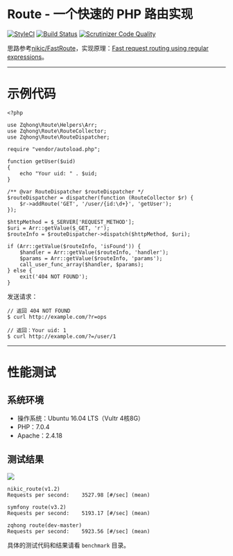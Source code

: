 # Route - 一个快速的 PHP 路由实现
[![StyleCI](https://styleci.io/repos/84079657/shield?branch=master)](https://styleci.io/repos/84079657)
[![Build Status](https://travis-ci.org/zqhong/route.svg?branch=master)](https://travis-ci.org/zqhong/route)
[![Scrutinizer Code Quality](https://scrutinizer-ci.com/g/zqhong/route/badges/quality-score.png?b=master)](https://scrutinizer-ci.com/g/zqhong/route/?branch=master)

思路参考[nikic/FastRoute](https://github.com/nikic/FastRoute)，实现原理：[Fast request routing using regular expressions](http://nikic.github.io/2014/02/18/Fast-request-routing-using-regular-expressions.html)。

---

# 示例代码
```
<?php

use Zqhong\Route\Helpers\Arr;
use Zqhong\Route\RouteCollector;
use Zqhong\Route\RouteDispatcher;

require "vendor/autoload.php";

function getUser($uid)
{
    echo "Your uid: " . $uid;
}

/** @var RouteDispatcher $routeDispatcher */
$routeDispatcher = dispatcher(function (RouteCollector $r) {
    $r->addRoute('GET', '/user/{id:\d+}', 'getUser');
});

$httpMethod = $_SERVER['REQUEST_METHOD'];
$uri = Arr::getValue($_GET, 'r');
$routeInfo = $routeDispatcher->dispatch($httpMethod, $uri);

if (Arr::getValue($routeInfo, 'isFound')) {
    $handler = Arr::getValue($routeInfo, 'handler');
    $params = Arr::getValue($routeInfo, 'params');
    call_user_func_array($handler, $params);
} else {
    exit('404 NOT FOUND');
}
```

发送请求：
```
// 返回 404 NOT FOUND
$ curl http://example.com/?r=ops

// 返回：Your uid: 1
$ curl http://example.com/?=/user/1
```

---

# 性能测试
## 系统环境
* 操作系统：Ubuntu 16.04 LTS（Vultr 4核8G）
* PHP：7.0.4
* Apache：2.4.18

## 测试结果
![](http://ww1.sinaimg.cn/large/ce744de6gy1fdgwdy9aghj20pc0df3yh)
```
nikic_route(v1.2)
Requests per second:    3527.98 [#/sec] (mean)

symfony route(v3.2)
Requests per second:    5193.17 [#/sec] (mean)

zqhong route(dev-master)
Requests per second:    5923.56 [#/sec] (mean)
```


具体的测试代码和结果请看 `benchmark` 目录。